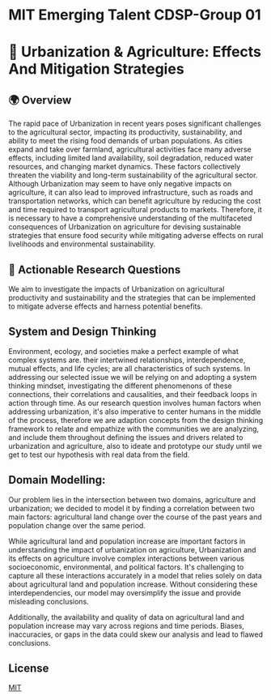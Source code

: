 # MIT Emerging Talent CDSP-Group 01
# :seedling: Urbanization & Agriculture: Effects And Mitigation Strategies

## :earth_africa: Overview

The rapid pace of Urbanization in recent years poses significant challenges to the agricultural sector, impacting its productivity, sustainability, and ability to meet the rising food demands of urban populations. As cities expand and take over farmland, agricultural activities face many adverse effects, including limited land availability, soil degradation, reduced water resources, and changing market dynamics. These factors collectively threaten the viability and long-term sustainability of the agricultural sector. 
Although Urbanization may seem to have only negative impacts on agriculture, it can also lead to improved infrastructure, such as roads and transportation networks, which can benefit agriculture by reducing the cost and time required to transport agricultural products to markets.
Therefore, it is necessary to have a comprehensive understanding of the multifaceted consequences of Urbanization on agriculture for devising sustainable strategies that ensure food security while mitigating adverse effects on rural livelihoods and environmental sustainability.

## :microscope: Actionable Research Questions

We aim to investigate the impacts of Urbanization on agricultural productivity and sustainability and the strategies that can be implemented to mitigate adverse effects and harness potential benefits.

## System and Design Thinking
Environment, ecology, and societies make a perfect example of what complex systems are. their intertwined relationships, interdependence, mutual effects, and life cycles; are all characteristics of such systems.
In addressing our selected issue we will be relying on and adopting a system thinking mindset, investigating the different phenomenons of these connections, their correlations and causalities, and their feedback loops in action through time.
As our research question involves human factors when addressing urbanization, it's also imperative to center humans in the middle of the process, therefore we are adaption concepts from the design thinking framework to relate and empathize with the communities we are analyzing, and include them throughout defining the issues and drivers related to urbanization and agriculture, also to ideate and prototype our study until we get to test our hypothesis with real data from the field.

## Domain Modelling:
Our problem lies in the intersection between two domains, agriculture and urbanization; we decided to model it by finding a correlation between two main factors: agricultural land change over the course of the past years and population change over the same period. 

While agricultural land and population increase are important factors in understanding the impact of urbanization on agriculture, Urbanization and its effects on agriculture involve complex interactions between various socioeconomic, environmental, and political factors. It's challenging to capture all these interactions accurately in a model that relies solely on data about agricultural land and population increase. Without considering these interdependencies, our model may oversimplify the issue and provide misleading conclusions.

Additionally, the availability and quality of data on agricultural land and population increase may vary across regions and time periods. Biases, inaccuracies, or gaps in the data could skew our analysis and lead to flawed conclusions. 
## License

[MIT](https://choosealicense.com/licenses/mit/)
